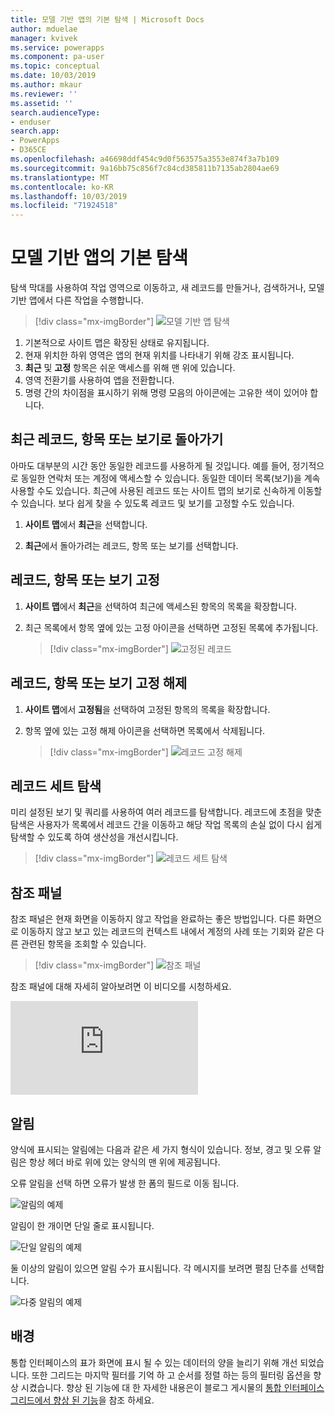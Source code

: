 ```yaml
---
title: 모델 기반 앱의 기본 탐색 | Microsoft Docs
author: mduelae
manager: kvivek
ms.service: powerapps
ms.component: pa-user
ms.topic: conceptual
ms.date: 10/03/2019
ms.author: mkaur
ms.reviewer: ''
ms.assetid: ''
search.audienceType:
- enduser
search.app:
- PowerApps
- D365CE
ms.openlocfilehash: a46698ddf454c9d0f563575a3553e874f3a7b109
ms.sourcegitcommit: 9a16bb75c856f7c84cd385811b7135ab2804ae69
ms.translationtype: MT
ms.contentlocale: ko-KR
ms.lasthandoff: 10/03/2019
ms.locfileid: "71924518"
---
```

#  <a name="basic-navigation-in-a-model-driven-app"></a>모델 기반 앱의 기본 탐색 

탐색 막대를 사용하여 작업 영역으로 이동하고, 새 레코드를 만들거나, 검색하거나, 모델 기반 앱에서 다른 작업을 수행합니다.

> [!div class="mx-imgBorder"]
> ![모델 기반 앱 탐색](media/nav.png "모델 기반 앱 탐색")

1. 기본적으로 사이트 맵은 확장된 상태로 유지됩니다.
2. 현재 위치한 하위 영역은 앱의 현재 위치를 나타내기 위해 강조 표시됩니다.
3. **최근** 및 **고정** 항목은 쉬운 액세스를 위해 맨 위에 있습니다. 
4. 영역 전환기를 사용하여 앱을 전환합니다.
5. 명령 간의 차이점을 표시하기 위해 명령 모음의 아이콘에는 고유한 색이 있어야 합니다.
  
## <a name="get-back-to-recent-records-items-or-view"></a>최근 레코드, 항목 또는 보기로 돌아가기
아마도 대부분의 시간 동안 동일한 레코드를 사용하게 될 것입니다. 예를 들어, 정기적으로 동일한 연락처 또는 계정에 액세스할 수 있습니다. 동일한 데이터 목록(보기)을 계속 사용할 수도 있습니다. 최근에 사용된 레코드 또는 사이트 맵의 보기로 신속하게 이동할 수 있습니다. 보다 쉽게 찾을 수 있도록 레코드 및 보기를 고정할 수도 있습니다. 
  
1. **사이트 맵**에서 **최근**을 선택합니다.
  
2. **최근**에서 돌아가려는 레코드, 항목 또는 보기를 선택합니다. 

## <a name="pin-records-items-or-view"></a>레코드, 항목 또는 보기 고정

1. **사이트 맵**에서 **최근**을 선택하여 최근에 액세스된 항목의 목록을 확장합니다.
2. 최근 목록에서 항목 옆에 있는 고정 아이콘을 선택하면 고정된 목록에 추가됩니다.

   > [!div class="mx-imgBorder"]
   > ![고정된 레코드](media/pinnedrecords.png "고정된 레코드")

## <a name="unpin-records-items-or-view"></a>레코드, 항목 또는 보기 고정 해제

1. **사이트 맵**에서 **고정됨**을 선택하여 고정된 항목의 목록을 확장합니다.
2. 항목 옆에 있는 고정 해제 아이콘을 선택하면 목록에서 삭제됩니다.  

   > [!div class="mx-imgBorder"]
   > ![레코드 고정 해제](media/unpinnedrecords.png "레코드 고정 해제")

## <a name="record-set-navigation"></a>레코드 세트 탐색 
미리 설정된 보기 및 쿼리를 사용하여 여러 레코드를 탐색합니다. 레코드에 초점을 맞춘 탐색은 사용자가 목록에서 레코드 간을 이동하고 해당 작업 목록의 손실 없이 다시 쉽게 탐색할 수 있도록 하여 생산성을 개선시킵니다.

> [!div class="mx-imgBorder"]
> ![레코드 세트 탐색](media/recordset.png "레코드 세트 탐색")

## <a name="reference-panel"></a>참조 패널
참조 패널은 현재 화면을 이동하지 않고 작업을 완료하는 좋은 방법입니다. 다른 화면으로 이동하지 않고 보고 있는 레코드의 컨텍스트 내에서 계정의 사례 또는 기회와 같은 다른 관련된 항목을 조회할 수 있습니다.

> [!div class="mx-imgBorder"]
> ![참조 패널](media/reference-panel.png "참조 패널")

 참조 패널에 대해 자세히 알아보려면 이 비디오를 시청하세요.

<div class="embeddedvideo"><iframe src="https://www.microsoft.com/en-us/videoplayer/embed/d8224c3f-6e20-4b8e-9d0d-b0f5602c7708" frameborder="0" allowfullscreen=""></iframe></div>

## <a name="notifications"></a>알림 

양식에 표시되는 알림에는 다음과 같은 세 가지 형식이 있습니다. 정보, 경고 및 오류 알림은 항상 헤더 바로 위에 있는 양식의 맨 위에 제공됩니다.

오류 알림을 선택 하면 오류가 발생 한 폼의 필드로 이동 됩니다.

![알림의 예제](media/notifications.png "알림의 예제")

알림이 한 개이면 단일 줄로 표시됩니다.

![단일 알림의 예제](media/single_notification.png "단일 알림의 예제")

둘 이상의 알림이 있으면 알림 수가 표시됩니다. 각 메시지를 보려면 펼침 단추를 선택합니다.

![다중 알림의 예제](media/multiple_notification.png "다중 알림의 예제")

## <a name="grids"></a>배경

통합 인터페이스의 표가 화면에 표시 될 수 있는 데이터의 양을 늘리기 위해 개선 되었습니다. 또한 그리드는 마지막 필터를 기억 하 고 순서를 정렬 하는 등의 필터링 옵션을 향상 시켰습니다. 향상 된 기능에 대 한 자세한 내용은이 블로그 게시물의 [통합 인터페이스 그리드에서 향상 된 기능](https://powerapps.microsoft.com/en-us/blog/enhanced-functionality-in-unified-interface-grids)을 참조 하세요.



